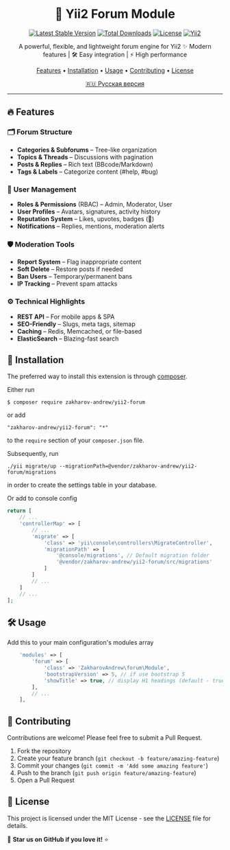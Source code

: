 

<div align="center">

# 🚀 Yii2 Forum Module  

[![Latest Stable Version](https://poser.pugx.org/zakharov-andrew/yii2-forum/v/stable)](https://packagist.org/packages/zakharov-andrew/yii2-forum)
[![Total Downloads](https://poser.pugx.org/zakharov-andrew/yii2-forum/downloads)](https://packagist.org/packages/zakharov-andrew/yii2-forum)
[![License](https://poser.pugx.org/zakharov-andrew/yii2-forum/license)](https://packagist.org/packages/zakharov-andrew/yii2-forum)
[![Yii2](https://img.shields.io/badge/Powered_by-Yii_Framework-green.svg?style=flat)](http://www.yiiframework.com/)

</div>

<p align="center">
A powerful, flexible, and lightweight forum engine for Yii2
✨ Modern features | 🛠 Easy integration | ⚡ High performance  
</p>

<p align="center">
  <a href="#-features">Features</a> •
  <a href="#-installation">Installation</a> •
  <a href="#-usage">Usage</a> •
  <a href="#-contributing">Contributing</a> •
  <a href="#-license">License</a>
</p>

<p align="center">
  <a href="README.ru.md">🇷🇺 Русская версия</a>
</p>

---

## 🔥 **Features**  

### 🗂 **Forum Structure**  
- **Categories & Subforums** – Tree-like organization  
- **Topics & Threads** – Discussions with pagination  
- **Posts & Replies** – Rich text (BBcode/Markdown)  
- **Tags & Labels** – Categorize content (#help, #bug)  

### 👥 **User Management**  
- **Roles & Permissions** (RBAC) – Admin, Moderator, User  
- **User Profiles** – Avatars, signatures, activity history  
- **Reputation System** – Likes, upvotes, badges (🌟)  
- **Notifications** – Replies, mentions, moderation alerts  

### 🛡 **Moderation Tools**  
- **Report System** – Flag inappropriate content  
- **Soft Delete** – Restore posts if needed  
- **Ban Users** – Temporary/permanent bans  
- **IP Tracking** – Prevent spam attacks  

### ⚙ **Technical Highlights**  
- **REST API** – For mobile apps & SPA  
- **SEO-Friendly** – Slugs, meta tags, sitemap  
- **Caching** – Redis, Memcached, or file-based  
- **ElasticSearch** – Blazing-fast search  

## 🚀 Installation

The preferred way to install this extension is through [composer](http://getcomposer.org/download/).

Either run

```
$ composer require zakharov-andrew/yii2-forum
```
or add

```
"zakharov-andrew/yii2-forum": "*"
```

to the ```require``` section of your ```composer.json``` file.

Subsequently, run

```
./yii migrate/up --migrationPath=@vendor/zakharov-andrew/yii2-forum/migrations
```

in order to create the settings table in your database.

Or add to console config

```php
return [
    // ...
    'controllerMap' => [
        // ...
        'migrate' => [
            'class' => 'yii\console\controllers\MigrateController',
            'migrationPath' => [
                '@console/migrations', // Default migration folder
                '@vendor/zakharov-andrew/yii2-forum/src/migrations'
            ]
        ]
        // ...
    ]
    // ...
];
```

## 🛠 Usage

Add this to your main configuration's modules array

```php
    'modules' => [
        'forum' => [
            'class' => 'ZakharovAndrew\forum\Module',
            'bootstrapVersion' => 5, // if use bootstrap 5
            'showTitle' => true, // display H1 headings (default - true)
        ],
        // ...
    ],
```


## 👥 Contributing

Contributions are welcome! Please feel free to submit a Pull Request.

1. Fork the repository
2. Create your feature branch (`git checkout -b feature/amazing-feature`)
3. Commit your changes (`git commit -m 'Add some amazing feature'`)
4. Push to the branch (`git push origin feature/amazing-feature`)
5. Open a Pull Request

## 📄 License

This project is licensed under the MIT License - see the [LICENSE](LICENSE) file for details.

🚀 **Star us on GitHub if you love it!** ⭐️
